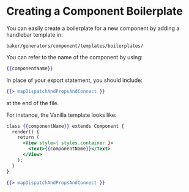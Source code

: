 # Creating a Component Boilerplate

You can easily create a boilerplate for a new component by adding a handlebar template in: 
```
baker/generators/component/templates/boilerplates/
```

You can refer to the name of the component by using:
```handlebars
{{componentName}}
```

In place of your export statement, you should include:
```handlebars 
{{> mapDispatchAndPropsAndConnect }}
```
at the end of the file.

For instance, the Vanilla template looks like:

```handlebars
class {{componentName}} extends Component {
  render() {
    return (
      <View style={ styles.container }>
        <Text>{{componentName}}</Text>
      </View>
    );
  }
}

{{> mapDispatchAndPropsAndConnect }}
```